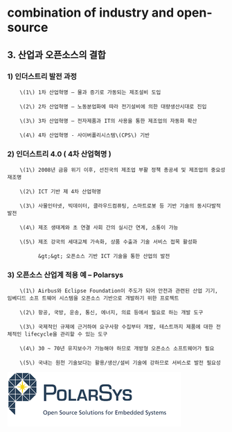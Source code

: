 # combination of industry and open-source

## 3. 산업과 오픈소스의 결합

###  1\) 인더스트리 발전 과정

        \(1\) 1차 산업혁명 – 물과 증기로 가동되는 제조설비 도입

        \(2\) 2차 산업혁명 – 노동분업화에 따라 전기설비에 의한 대량생산시대로 진입

        \(3\) 3차 산업혁명 – 전자제품과 IT의 사용을 통한 제조업의 자동화 확산

        \(4\) 4차 산업혁명 - 사이버폴리시스템\(CPS\) 기반



###  2\) 인더스트리 4.0 \( 4차 산업혁명 \)

        \(1\) 2008년 금융 위기 이후, 선진국의 제조업 부활 정책 총공세 및 제조업의 중요성 재조명

        \(2\) ICT 기반 제 4차 산업혁명

        \(3\) 사물인터넷, 빅데이터, 클라우드컴퓨팅, 스마트로봇 등 기반 기술의 동시다발적 발전

        \(4\) 제조 생태계와 초 연결 사회 간의 실시간 연계, 소통이 가능

        \(5\) 제조 강국의 세대교체 가속화, 상품 수출과 기술 서비스 접목 활성화

              &gt;&gt; 오픈소스 기반 ICT 기술을 통한 산업의 발전



###  3\) 오픈소스 산업계 적용 예 – Polarsys

        \(1\) Airbus와 Eclipse Foundation이 주도가 되어 안전과 관련된 산업 기기, 임베디드 소프 트웨어 시스템을 오픈소스 기반으로 개발하기 위한 프로젝트

        \(2\) 항공, 국방, 운송, 통신, 에너지, 의료 등에서 필요로 하는 개발 도구

        \(3\) 국제적인 규제에 근거하여 요구사항 수집부터 개발, 테스트까지 제품에 대한 전체적인 lifecycle을 관리할 수 있는 도구

        \(4\) 30 ~ 70년 유지보수가 가능해야 하므로 개방형 오픈소스 소프트웨어가 필요

        \(5\) 국내는 원천 기술보다는 활용/생산/설비 기술에 강하므로 서비스로 발전 필요성

![](../.gitbook/assets/undefined%20%281%29.png)



